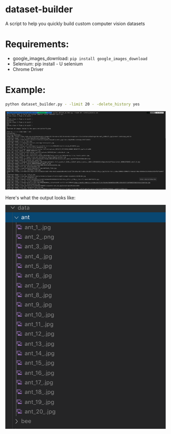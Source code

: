 # dataset-builder

A script to help you quickly build custom computer vision datasets

# Requirements:

- google_images_download: ``pip install google_images_download``
- Selenium: pip install - U selenium
- Chrome Driver

# Example:

```bash
python dataset_builder.py - -limit 20 - -delete_history yes

```

<img src = "./images/screenshot.png" >

Here's what the output looks like:

<img src = "./images/output.png" >